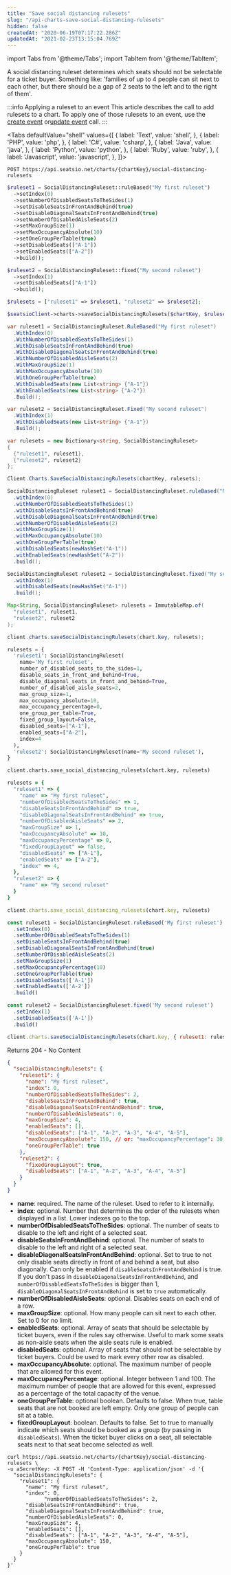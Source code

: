 ```yaml
---
title: "Save social distancing rulesets"
slug: "/api-charts-save-social-distancing-rulesets"
hidden: false
createdAt: "2020-06-19T07:17:22.286Z"
updatedAt: "2021-02-23T13:15:04.769Z"
---
```


import Tabs from '@theme/Tabs';
import TabItem from '@theme/TabItem';

A social distancing ruleset determines which seats should not be selectable for a ticket buyer. Something like: 'families of up to 4 people can sit next to each other, but there should be a gap of 2 seats to the left and to the right of them'.

:::info Applying a ruleset to an event
This article describes the call to add rulesets to a chart. To apply one of those rulesets to an event, use the [create event](doc:api-create-an-event) or[update event](doc:api-update-an-event) call.
:::





<Tabs 
  defaultValue="shell"
  values={[
{ label: 'Text', value: 'shell', },
{ label: 'PHP', value: 'php', },
{ label: 'C#', value: 'csharp', },
{ label: 'Java', value: 'java', },
{ label: 'Python', value: 'python', },
{ label: 'Ruby', value: 'ruby', },
{ label: 'Javascript', value: 'javascript', },
]}>
<TabItem value='shell'>

```shell
POST https://api.seatsio.net/charts/{chartKey}/social-distancing-rulesets
```

</TabItem>
<TabItem value='php'>

```php
$ruleset1 = SocialDistancingRuleset::ruleBased("My first ruleset")
  ->setIndex(0)
  ->setNumberOfDisabledSeatsToTheSides(1)
  ->setDisableSeatsInFrontAndBehind(true)
  ->setDisableDiagonalSeatsInFrontAndBehind(true)
  ->setNumberOfDisabledAisleSeats(2)
  ->setMaxGroupSize(1)
  ->setMaxOccupancyAbsolute(10)
  ->setOneGroupPerTable(true)
  ->setDisabledSeats(["A-1"])
  ->setEnabledSeats(["A-2"])
  ->build();

$ruleset2 = SocialDistancingRuleset::fixed("My second ruleset")
  ->setIndex(1)
  ->setDisabledSeats(["A-1"])
  ->build();

$rulesets = ["ruleset1" => $ruleset1, "ruleset2" => $ruleset2];

$seatsioClient->charts->saveSocialDistancingRulesets($chartKey, $rulesets);
```

</TabItem>
<TabItem value='csharp'>

```csharp
var ruleset1 = SocialDistancingRuleset.RuleBased("My first ruleset")
  .WithIndex(0)
  .WithNumberOfDisabledSeatsToTheSides(1)
  .WithDisableSeatsInFrontAndBehind(true)
  .WithDisableDiagonalSeatsInFrontAndBehind(true)
  .WithNumberOfDisabledAisleSeats(2)
  .WithMaxGroupSize(1)
  .WithMaxOccupancyAbsolute(10)
  .WithOneGroupPerTable(true)
  .WithDisabledSeats(new List<string> {"A-1"})
  .WithEnabledSeats(new List<string> {"A-2"})
  .Build();

var ruleset2 = SocialDistancingRuleset.Fixed("My second ruleset")
  .WithIndex(1)
  .WithDisabledSeats(new List<string> {"A-1"})
  .Build();

var rulesets = new Dictionary<string, SocialDistancingRuleset>
{
  {"ruleset1", ruleset1},
  {"ruleset2", ruleset2}
};

Client.Charts.SaveSocialDistancingRulesets(chartKey, rulesets);
```

</TabItem>
<TabItem value='java'>

```java
SocialDistancingRuleset ruleset1 = SocialDistancingRuleset.ruleBased("My first ruleset")
  .withIndex(0)
  .withNumberOfDisabledSeatsToTheSides(1)
  .withDisableSeatsInFrontAndBehind(true)
  .withDisableDiagonalSeatsInFrontAndBehind(true)
  .withNumberOfDisabledAisleSeats(2)
  .withMaxGroupSize(1)
  .withMaxOccupancyAbsolute(10)
  .withOneGroupPerTable(true)
  .withDisabledSeats(newHashSet("A-1"))
  .withEnabledSeats(newHashSet("A-2"))
  .build();

SocialDistancingRuleset ruleset2 = SocialDistancingRuleset.fixed("My second ruleset")
  .withIndex(1)
  .withDisabledSeats(newHashSet("A-1"))
  .build();

Map<String, SocialDistancingRuleset> rulesets = ImmutableMap.of(
  "ruleset1", ruleset1,
  "ruleset2", ruleset2
);

client.charts.saveSocialDistancingRulesets(chart.key, rulesets);
```

</TabItem>
<TabItem value='python'>

```python
rulesets = {
  'ruleset1': SocialDistancingRuleset(
    name='My first ruleset',
    number_of_disabled_seats_to_the_sides=1,
    disable_seats_in_front_and_behind=True,
    disable_diagonal_seats_in_front_and_behind=True,
    number_of_disabled_aisle_seats=2,
    max_group_size=1,
    max_occupancy_absolute=10,
    max_occupancy_percentage=0,
    one_group_per_table=True,
    fixed_group_layout=False,
    disabled_seats=["A-1"],
    enabled_seats=["A-2"],
    index=4
  ),
  'ruleset2': SocialDistancingRuleset(name='My second ruleset'),
}

client.charts.save_social_distancing_rulesets(chart.key, rulesets)
```

</TabItem>
<TabItem value='ruby'>

```ruby
rulesets = {
  "ruleset1" => {
    "name" => "My first ruleset",
    "numberOfDisabledSeatsToTheSides" => 1,
    "disableSeatsInFrontAndBehind" => true,
    "disableDiagonalSeatsInFrontAndBehind" => true,
    "numberOfDisabledAisleSeats" => 2,
    "maxGroupSize" => 1,
    "maxOccupancyAbsolute" => 10,
    "maxOccupancyPercentage" => 0,
    "fixedGroupLayout" => false,
    "disabledSeats" => ["A-1"],
    "enabledSeats" => ["A-2"],
    "index" => 4,
  },
  "ruleset2" => {
    "name" => "My second ruleset"
  }
}

client.charts.save_social_distancing_rulesets(chart.key, rulesets)
```

</TabItem>
<TabItem value='javascript'>

```javascript
const ruleset1 = SocialDistancingRuleset.ruleBased('My first ruleset')
  .setIndex(0)
  .setNumberOfDisabledSeatsToTheSides(1)
  .setDisableSeatsInFrontAndBehind(true)
  .setDisableDiagonalSeatsInFrontAndBehind(true)
  .setNumberOfDisabledAisleSeats(2)
  .setMaxGroupSize(1)
  .setMaxOccupancyPercentage(10)
  .setOneGroupPerTable(true)
  .setDisabledSeats(['A-1'])
  .setEnabledSeats(['A-2'])
  .build()

const ruleset2 = SocialDistancingRuleset.fixed('My second ruleset')
  .setIndex(1)
  .setDisabledSeats(['A-1'])
  .build()

client.charts.saveSocialDistancingRulesets(chart.key, { ruleset1: ruleset1, ruleset2: ruleset2 })
```

</TabItem>
</Tabs>



Returns 204 - No Content 

```json
{
  "socialDistancingRulesets": {
    "ruleset1": {
      "name": "My first ruleset",
      "index": 0,
      "numberOfDisabledSeatsToTheSides": 2,
      "disableSeatsInFrontAndBehind": true,
      "disableDiagonalSeatsInFrontAndBehind": true,
      "numberOfDisabledAisleSeats": 0,
      "maxGroupSize": 4,
      "enabledSeats": [],
      "disabledSeats": ["A-1", "A-2", "A-3", "A-4", "A-5"],
      "maxOccupancyAbsolute": 150, // or: "maxOccupancyPercentage": 30,
      "oneGroupPerTable": true
    },
  	"ruleset2": {
      "fixedGroupLayout": true,
      "disabledSeats": ["A-1", "A-2", "A-3", "A-4", "A-5"]
    }
  }
}
```

* **name**: required. The name of the ruleset. Used to refer to it internally.
* **index**: optional. Number that determines the order of the rulesets when displayed in a list. Lower indexes go to the top.
* **numberOfDisabledSeatsToTheSides**: optional. The number of seats to disable to the left and right of a selected seat.
* **disableSeatsInFrontAndBehind**: optional. The number of seats to disable to the left and right of a selected seat.
* **disableDiagonalSeatsInFrontAndBehind**: optional. Set to true to not only disable seats directly in front of and behind a seat, but also diagonally. Can only be enabled if `disableSeatsInFrontAndBehind` is true.
If you don't pass in `disableDiagonalSeatsInFrontAndBehind`, and `numberOfDisabledSeatsToTheSides` is bigger than 1, `disableDiagonalSeatsInFrontAndBehind` is set to `true` automatically.
* **numberOfDisabledAisleSeats**: optional. Disables seats on each end of a row.
* **maxGroupSize**: optional. How many people can sit next to each other. Set to 0 for no limit.
* **enabledSeats**: optional. Array of seats that should be selectable by ticket buyers, even if the rules say otherwise. Useful to mark some seats as non-aisle seats when the aisle seats rule is enabled.
* **disabledSeats**: optional. Array of seats that should not be selectable by ticket buyers. Could be used to mark every other row as disabled.
* **maxOccupancyAbsolute**: optional. The maximum number of people that are allowed for this event.
* **maxOccupancyPercentage**: optional. Integer between 1 and 100. The maximum number of people that are allowed for this event, expressed as a percentage of the total capacity of the venue.
* **oneGroupPerTable**: optional boolean. Defaults to false. When true, table seats that are not booked are left empty. Only one group of people can sit at a table.
* **fixedGroupLayout**: boolean. Defaults to false. Set to true to manually indicate which seats should be booked as a group (by passing in `disabledSeats`). When the ticket buyer clicks on a seat, all selectable seats next to that seat become selected as well.

```shell
curl https://api.seatsio.net/charts/{chartKey}/social-distancing-rulesets \
-u aSecretKey: -X POST -H 'Content-Type: application/json' -d '{
  "socialDistancingRulesets": {
    "ruleset1": {
      "name": "My first ruleset",
      "index": 0,
 			"numberOfDisabledSeatsToTheSides": 2,
      "disableSeatsInFrontAndBehind": true,
      "disableDiagonalSeatsInFrontAndBehind": true,
      "numberOfDisabledAisleSeats": 0,
      "maxGroupSize": 4,
      "enabledSeats": [],
      "disabledSeats": ["A-1", "A-2", "A-3", "A-4", "A-5"],
      "maxOccupancyAbsolute": 150,
      "oneGroupPerTable": true
    }
  }
}'
```

